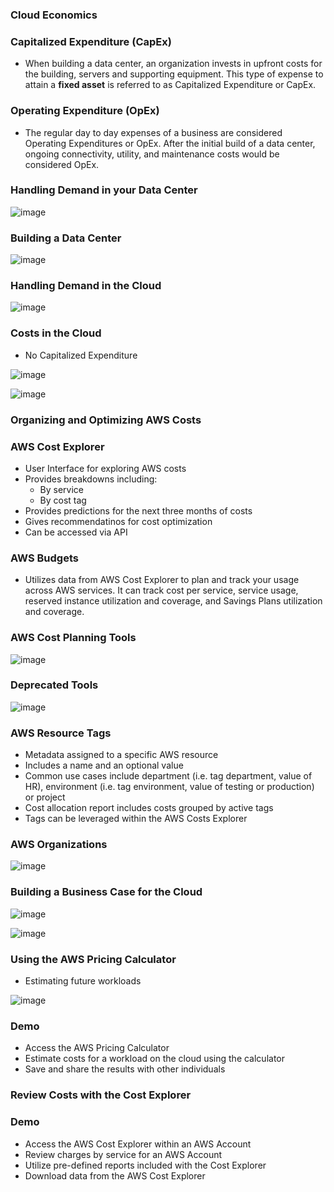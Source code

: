 ### Cloud Economics

### Capitalized Expenditure (CapEx)

* When building a data center, an organization invests in upfront costs for the building, servers and supporting equipment. This type of expense to attain a **fixed asset** is referred to as Capitalized Expenditure or CapEx.

### Operating Expenditure (OpEx)

* The regular day to day expenses of a business are considered Operating Expenditures or OpEx. After the initial build of a data center, ongoing connectivity, utility, and maintenance costs would be considered OpEx.

### Handling Demand in your Data Center

![image](https://user-images.githubusercontent.com/114364831/212147534-e4a01ba1-537e-4a6b-afe8-1338ed4e2009.png)

### Building a Data Center

![image](https://user-images.githubusercontent.com/114364831/212147648-5e59ec6b-ba8d-4cf5-8c12-b9f3750312cc.png)

### Handling Demand in the Cloud

![image](https://user-images.githubusercontent.com/114364831/212147733-dbadd360-1c16-44b8-a87f-240e02797049.png)

### Costs in the Cloud

* No Capitalized Expenditure

![image](https://user-images.githubusercontent.com/114364831/212147831-0a09f3d5-d2d7-4fe3-9d3c-8bef8213202d.png)

![image](https://user-images.githubusercontent.com/114364831/212148396-fe753fe3-0081-424e-857b-33b9294d15de.png)

### Organizing and Optimizing AWS Costs

### AWS Cost Explorer

* User Interface for exploring AWS costs
* Provides breakdowns including:
  * By service
  * By cost tag
* Provides predictions for the next three months of costs
* Gives recommendatinos for cost optimization
* Can be accessed via API

### AWS Budgets

* Utilizes data from AWS Cost Explorer to plan and track your usage across AWS services. It can track cost per service, service usage, reserved instance utilization and coverage, and Savings Plans utilization and coverage.

### AWS Cost Planning Tools

![image](https://user-images.githubusercontent.com/114364831/212149382-4d93cd4d-7be0-4c97-a94d-5b4afb3471ce.png)

### Deprecated Tools

![image](https://user-images.githubusercontent.com/114364831/212149503-ab667d07-caeb-4148-8066-48e2b8a001e0.png)

### AWS Resource Tags

* Metadata assigned to a specific AWS resource
* Includes a name and an optional value
* Common use cases include department (i.e. tag department, value of HR), environment (i.e. tag environment, value of testing or production) or project
* Cost allocation report includes costs grouped by active tags
* Tags can be leveraged within the AWS Costs Explorer

### AWS Organizations

![image](https://user-images.githubusercontent.com/114364831/212150300-e36338ab-9f8b-4fc2-82ea-15ae29c2b9fa.png)

### Building a Business Case for the Cloud

![image](https://user-images.githubusercontent.com/114364831/212150705-61b6ed9b-aed4-434f-a53a-16322a16e3a6.png)

![image](https://user-images.githubusercontent.com/114364831/212150783-ea4d8eb1-f89f-44e3-9dff-79256b6db38c.png)

### Using the AWS Pricing Calculator

* Estimating future workloads

![image](https://user-images.githubusercontent.com/114364831/214877395-93277523-e1ef-413c-9bd9-582df2647afb.png)

### Demo

* Access the AWS Pricing Calculator
* Estimate costs for a workload on the cloud using the calculator
* Save and share the results with other individuals

### Review Costs with the Cost Explorer

### Demo

* Access the AWS Cost Explorer within an AWS Account
* Review charges by service for an AWS Account
* Utilize pre-defined reports included with the Cost Explorer
* Download data from the AWS Cost Explorer
